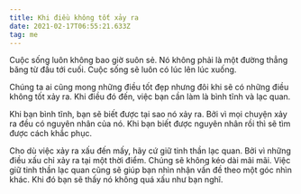 ```yaml
---
title: Khi điều không tốt xảy ra
date: 2021-02-17T06:55:21.633Z
tag: me
---
```

Cuộc sống luôn không bao giờ suôn sẻ. Nó không phải là một đường thẳng băng từ đầu tới cuối. Cuộc sống sẽ luôn có lúc lên lúc xuống. 

Chúng ta ai cũng mong những điều tốt đẹp nhưng đôi khi sẽ có những điều không tốt xảy ra. Khi điều đó đến, việc bạn cần làm là bình tĩnh và lạc quan.

Khi bạn bình tĩnh, bạn sẽ biết được tại sao nó xảy ra. Bởi vì mọi chuyện xảy ra đều có nguyên nhân của nó. Khi bạn biết được nguyên nhân rồi thì sẽ tìm được cách khắc phục.

Cho dù việc xảy ra xấu đến mấy, hãy cứ giữ tinh thần lạc quan. Bởi vì những điều xấu chỉ xảy ra tại một thời điểm. Chúng sẽ không kéo dài mãi mãi. Việc giữ tinh thần lạc quan cũng sẽ giúp bạn nhìn nhận vấn đề theo một góc nhìn khác. Khi đó bạn sẽ thấy nó không quá xấu như bạn nghĩ.